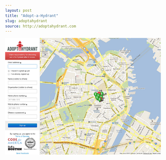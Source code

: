 ```yaml
---
layout: post
title: "Adopt-a-Hydrant"
slug: adoptahydrant
source: http://adoptahydrant.com
---
```


<img src="/assets/img/screenshots/adoptahydrant.jpg">
